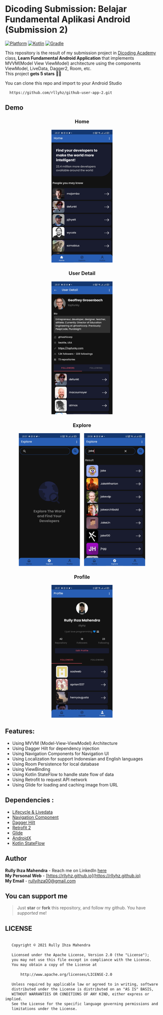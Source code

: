 # Dicoding Submission: Belajar Fundamental Aplikasi Android (Submission 2)
 [![Platform](https://img.shields.io/badge/platform-Android-green.svg)](http://developer.android.com/index.html) [![Kotlin](https://img.shields.io/badge/kotlin-1.3.72-blue.svg)](http://kotlinlang.org) [![Gradle](https://img.shields.io/badge/gradle-4.0.0-%2366DCB8.svg)](https://developer.android.com/studio/releases/gradle-plugin) 

This repository is the result of my submission project in [Dicoding Academy](https://www.dicoding.com) class, **Learn Fundamental Android Application** that implements MVVM(Model View ViewModel) architecture using the components ViewModel, LiveData, Dagger2, Room, etc. </br>
This project **gets 5 stars** 🎉🎉

You can clone this repo and import to your Android Studio

```
  https://github.com/rllyhz/github-user-app-2.git
```

## Demo

<h3 align="center">
  Home
</h3>
<p align="center">
    <img src="assets/home.jpg"
        alt="Home Screen"
        width="200" />
</p>

<h3 align="center">
  User Detail
</h3>
<p align="center">
    <img src="assets/user_detail.jpg"
        alt="User Detail Screen"
        width="200" />
</p>

<h3 align="center">
  Explore
</h3>
<p align="center">
    <img src="assets/explore.jpg"
        alt="Explore Screen Empty"
        style="margin-right: 10px;"
        width="200" />
    <img src="assets/explore_searching.jpg"
        alt="Explore Screen Searhing Mode"
        width="200" />
</p>


<h3 align="center">
  Profile
</h3>
<p align="center">
    <img src="assets/profile.jpg"
        alt="Profile Screen"
        width="200" />
</p>


## Features:

- Using MVVM (Model-View-ViewModel) Architecture
- Using Dagger Hilt for dependency injection
- Using Navigation Components for Navigation UI
- Using Localization for support Indonesian and English languages
- Using Room Persistence for local database
- Using ViewBinding
- Using Kotlin StateFlow to handle state flow of data
- Using Retrofit to request API network
- Using Glide for loading and caching image from URL

## Dependencies :
- [Lifecycle & Livedata](https://developer.android.com/jetpack/androidx/releases/lifecycle)
- [Navigation Component](https://developer.android.com/jetpack/androidx/releases/navigation)
- [Dagger Hilt](https://dagger.dev/hilt/)
- [Retrofit 2](https://square.github.io/retrofit/)
- [Glide](https://github.com/bumptech/glide)
- [AndroidX](https://mvnrepository.com/artifact/androidx)
- [Kotlin StateFlow](https://developer.android.com/kotlin/flow/stateflow-and-sharedflow)


## Author

**Rully Ihza Mahendra** - Reach me on LinkedIn [here](https://www.linkedin.com/in/rully-ihza-mahendra-275a591a5/) </br>
**My Personal Web** - [https://rllyhz.github.io](https://rllyhz.github.io) </br>
**My Email** - [rullyihza00@gmail.com](rullyihza00@gmail.com) </br>


## You can support me

> Just **star** or  **fork** this repository, and follow my github. You have *supported* me!


## LICENSE

```

   Copyright © 2021 Rully Ihza Mahendra

   Licensed under the Apache License, Version 2.0 (the "License");
   you may not use this file except in compliance with the License.
   You may obtain a copy of the License at

       http://www.apache.org/licenses/LICENSE-2.0

   Unless required by applicable law or agreed to in writing, software
   distributed under the License is distributed on an "AS IS" BASIS,
   WITHOUT WARRANTIES OR CONDITIONS OF ANY KIND, either express or implied.
   See the License for the specific language governing permissions and
   limitations under the License.

```